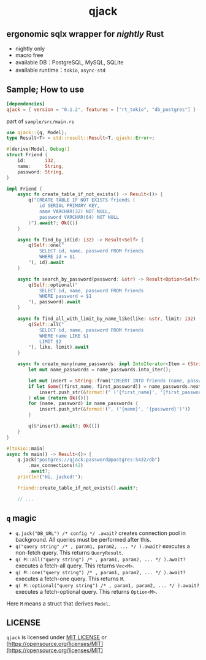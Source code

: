 <h1 align="center">
    qjack
</h1>

## ergonomic sqlx wrapper for *nightly* Rust
- nightly only
- macro free
- available DB：PostgreSQL, MySQL, SQLite
- available runtime：`tokio`, `async-std`

## Sample; How to use
```toml
[dependencies]
qjack = { version = "0.1.2", features = ["rt_tokio", "db_postgres"] }
```
part of `sample/src/main.rs`
```rust
use qjack::{q, Model};
type Result<T> = std::result::Result<T, qjack::Error>;

#[derive(Model, Debug)]
struct Friend {
    id:       i32,
    name:     String,
    password: String,
}

impl Friend {
    async fn create_table_if_not_exists() -> Result<()> {
        q("CREATE TABLE IF NOT EXISTS friends (
            id SERIAL PRIMARY KEY,
            name VARCHAR(32) NOT NULL,
            password VARCHAR(64) NOT NULL
        )").await?; Ok(())
    }

    async fn find_by_id(id: i32) -> Result<Self> {
        q(Self::one("
            SELECT id, name, password FROM friends
            WHERE id = $1
        "), id).await
    }

    async fn search_by_password(password: &str) -> Result<Option<Self>> {
        q(Self::optional("
            SELECT id, name, password FROM friends
            WHERE password = $1
        "), password).await
    }

    async fn find_all_with_limit_by_name_like(like: &str, limit: i32) -> Result<Vec<Friend>> {
        q(Self::all("
            SELECT id, name, password FROM friends
            WHERE name LIKE $1
            LIMIT $2
        "), like, limit).await
    }

    async fn create_many(name_passwords: impl IntoIterator<Item = (String, String)>) -> Result<()> {
        let mut name_passwords = name_passwords.into_iter();

        let mut insert = String::from("INSERT INTO friends (name, password) VALUES");
        if let Some((first_name, first_password)) = name_passwords.next() {
            insert.push_str(&format!(" ('{first_name}', '{first_password}')"))
        } else {return Ok(())}
        for (name, password) in name_passwords {
            insert.push_str(&format!(", ('{name}', '{password}')"))
        }

        q(&*insert).await?; Ok(())
    }
}

#[tokio::main]
async fn main() -> Result<()> {
    q.jack("postgres://qjack:password@postgres:5432/db")
        .max_connections(42)
        .await?;
    println!("Hi, jacked!");

    Friend::create_table_if_not_exists().await?;

    // ...
```

## `q` magic

- `q.jack("DB_URL") /* config */ .await?` creates connection pool in background. All queries must be performed after this.
- `q("query string" /* , param1, param2, ... */ ).await?` executes a non-fetch query. This returns `QueryResult`.
- `q( M::all("query string") /* , param1, param2, ... */ ).await?` executes a fetch-all query. This returns `Vec<M>`.
- `q( M::one("query string") /* , param1, param2, ... */ ).await?` executes a fetch-one query. This returns `M`.
- `q( M::optional("query string") /* , param1, param2, ... */ ).await?` executes a fetch-optional query. This returns `Option<M>`.

Here `M` means a struct that derives `Model`.


## LICENSE
`qjack` is licensed under [MIT LICENSE](https://github.com/kana-rus/qjack/blob/main/LICENSE) or [https://opensource.org/licenses/MIT](https://opensource.org/licenses/MIT)